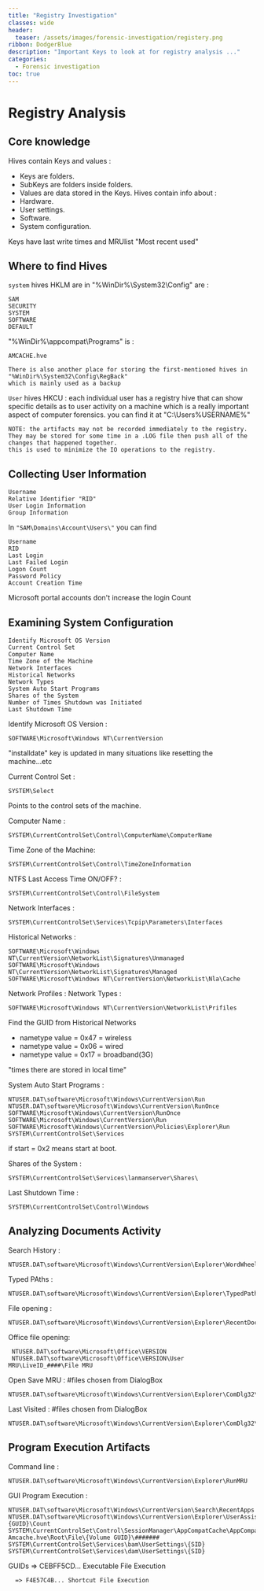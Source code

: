 ```yaml
---
title: "Registry Investigation"
classes: wide
header:
  teaser: /assets/images/forensic-investigation/registery.png
ribbon: DodgerBlue
description: "Important Keys to look at for registry analysis ..."
categories:
  - Forensic investigation
toc: true
---
```

# Registry Analysis 

## Core knowledge

Hives contain Keys and values :
- Keys are folders.
- SubKeys are folders inside folders.
- Values are data stored in the Keys.
Hives contain info about :
- Hardware.
- User settings.
- Software.
- System configuration.

Keys have last write times and MRUlist "Most recent used"

## Where to find Hives

`system` hives HKLM are in 
"%WinDir%\System32\Config" are :
	
	SAM
	SECURITY
	SYSTEM
	SOFTWARE
	DEFAULT

"%WinDir%\appcompat\Programs" is :

	AMCACHE.hve

	There is also another place for storing the first-mentioned hives in 
	"%WinDir%\System32\Config\RegBack" 
	which is mainly used as a backup

`User` hives HKCU :
each individual user has a registry hive that can show specific details as to user activity on a machine which is a really important aspect of computer forensics.
you can find it at 
"C:\Users\%USERNAME%\"

	NOTE: the artifacts may not be recorded immediately to the registry.
	They may be stored for some time in a .LOG file then push all of the changes that happened together.
	this is used to minimize the IO operations to the registry.

## Collecting User Information

	Username
	Relative Identifier "RID"
	User Login Information
	Group Information

In `"SAM\Domains\Account\Users\"` you can find

	Username
	RID
	Last Login
	Last Failed Login
	Logon Count
	Password Policy
	Account Creation Time

Microsoft portal accounts don't increase the login Count

## Examining System Configuration 

	Identify Microsoft OS Version
	Current Control Set
	Computer Name
	Time Zone of the Machine
	Network Interfaces
	Historical Networks
	Network Types
	System Auto Start Programs
	Shares of the System
	Number of Times Shutdown was Initiated
	Last Shutdown Time

Identify Microsoft OS Version :

	SOFTWARE\Microsoft\Windows NT\CurrentVersion
"installdate" key is updated in many situations like resetting the machine...etc

Current Control Set :

	SYSTEM\Select
Points to the control sets of the machine.

Computer Name :

	SYSTEM\CurrentControlSet\Control\ComputerName\ComputerName

Time Zone of the Machine:

	SYSTEM\CurrentControlSet\Control\TimeZoneInformation

NTFS Last Access Time ON/OFF? :

	SYSTEM\CurrentControlSet\Control\FileSystem

Network Interfaces :

	SYSTEM\CurrentControlSet\Services\Tcpip\Parameters\Interfaces

Historical Networks :

	SOFTWARE\Microsoft\Windows NT\CurrentVersion\NetworkList\Signatures\Unmanaged
	SOFTWARE\Microsoft\Windows NT\CurrentVersion\NetworkList\Signatures\Managed
	SOFTWARE\Microsoft\Windows NT\CurrentVersion\NetworkList\Nla\Cache

Network Profiles :
Network Types :

	SOFTWARE\Microsoft\Windows NT\CurrentVersion\NetworkList\Prifiles

Find the GUID from Historical Networks
- nametype value = 0x47 = wireless
- nametype value = 0x06 = wired
- nametype value = 0x17 = broadband(3G)

"times there are stored in local time"



System Auto Start Programs :
 	
	NTUSER.DAT\software\Microsoft\Windows\CurrentVersion\Run
	NTUSER.DAT\software\Microsoft\Windows\CurrentVersion\RunOnce
	SOFTWARE\Microsoft\Windows\CurrentVersion\RunOnce
	SOFTWARE\Microsoft\Windows\CurrentVersion\Run
	SOFTWARE\Microsoft\Windows\CurrentVersion\Policies\Explorer\Run
	SYSTEM\CurrentControlSet\Services

if start = 0x2 means start at boot.

Shares of the System :

	SYSTEM\CurrentControlSet\Services\lanmanserver\Shares\

Last Shutdown Time :

	SYSTEM\CurrentControlSet\Control\Windows

## Analyzing Documents Activity

Search History :

	NTUSER.DAT\software\Microsoft\Windows\CurrentVersion\Explorer\WordWheelQuery
	
Typed PAths :

	NTUSER.DAT\software\Microsoft\Windows\CurrentVersion\Explorer\TypedPaths

File opening :

	NTUSER.DAT\software\Microsoft\Windows\CurrentVersion\Explorer\RecentDocs

Office file opening:

	 NTUSER.DAT\software\Microsoft\Office\VERSION
	 NTUSER.DAT\software\Microsoft\Office\VERSION\User MRU\LiveID_####\File MRU

Open Save MRU :
        #files chosen from DialogBox

	NTUSER.DAT\software\Microsoft\Windows\CurrentVersion\Explorer\ComDlg32\OpenSavePidMRU

Last Visited :
	#files chosen from DialogBox

	NTUSER.DAT\software\Microsoft\Windows\CurrentVersion\Explorer\ComDlg32\LastVisitedPidMRU

## Program Execution Artifacts

Command line :
	
	NTUSER.DAT\software\Microsoft\Windows\CurrentVersion\Explorer\RunMRU

GUI Program Execution :

	NTUSER.DAT\software\Microsoft\Windows\CurrentVersion\Search\RecentApps
	NTUSER.DAT\software\Microsoft\Windows\CurrentVersion\Explorer\UserAssist\{GUID}\Count
	SYSTEM\CurrentControlSet\Control\SessionManager\AppCompatCache\AppCompatCache
	Amcache.hve\Root\File\{Volume GUID}\#######
	SYSTEM\CurrentControlSet\Services\bam\UserSettings\{SID}
	SYSTEM\CurrentControlSet\Services\dam\UserSettings\{SID}

GUIDs => CEBFF5CD... Executable File Execution

      => F4E57C4B... Shortcut File Execution
